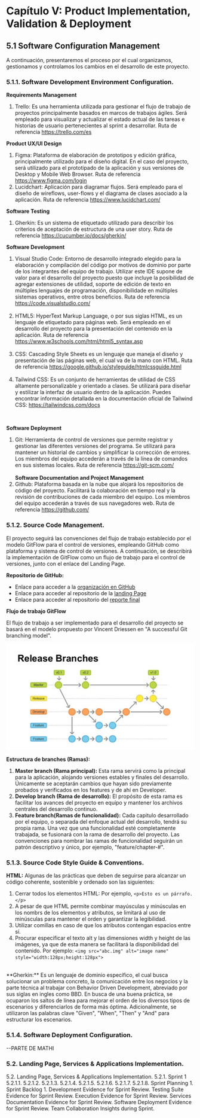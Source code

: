 # Capítulo V: Product Implementation, Validation & Deployment
## 5.1 Software Configuration Management
A continuación, presentaremos el proceso por el cual organizamos, gestionamos y controlamos los cambios en el desarrollo de este proyecto.
### 5.1.1. Software Development Environment Configuration.
**Requirements Management**
1. Trello: Es una herramienta utilizada para gestionar el flujo de trabajo de proyectos principalmente basados en marcos de
   trabajos ágiles. Será empleado para visualizar y actualizar el estado actual de las tareas e historias de usuario
   pertenecientes al sprint a desarrollar. Ruta de referencia https://trello.com/es
  

**Product UX/UI Design**

1. Figma: Plataforma de elaboración de prototipos y edición gráfica, principalmente utilizado para el diseño digital. En el
   caso del proyecto, será utilizado para el prototipado de la aplicación y sus versiones de Desktop y Mobile Web Browser.
   Ruta de referencia https://www.figma.com/login
2. Lucidchart: Aplicación para diagramar flujos. Será empleado para el diseño de wireflows, user-flows y el diagrama de
   clases asociado a la aplicación. Ruta de referencia https://www.lucidchart.com/
     
 **Software Testing**
1. Gherkin: Es un sistema de etiquetado utilizado para describir los criterios de aceptación de estructura de una user story.
   Ruta de referencia https://cucumber.io/docs/gherkin/  

**Software Development**
1. Visual Studio Code: Entorno de desarrollo integrado elegido para la elaboración y compilación del código por motivos de
   dominio por parte de los integrantes del equipo de trabajo. Utilizar este IDE supone de valor para el desarrollo del
   proyecto puesto que incluye la posibilidad de agregar extensiones de utilidad, soporte de edición de texto en múltiples
   lenguajes de programación, disponibilidade en múltiples sistemas operativos, entre otros beneficios. Ruta de referencia
   https://code.visualstudio.com/  
   <br>
2. HTML5: HyperText Markup Language, o por sus siglas HTML, es un lenguaje de etiquetado para páginas web. Será
   empleado en el desarrollo del proyecto para la presentación del contenido en la aplicación. Ruta de referencia
   https://www.w3schools.com/html/html5_syntax.asp   
   <br>
3. CSS: Cascading Style Sheets es un lenguaje que maneja el diseño y presentación de las páginas web, el cual va de la mano
   con HTML. Ruta de referencia https://google.github.io/styleguide/htmlcssguide.html
   <br>
   <br>
 4. Tailwind CSS: Es un conjunto de herramientas de utilidad de CSS altamente personalizable y orientado a clases. Se utilizará para diseñar y estilizar la interfaz de usuario dentro de la aplicación. Puedes encontrar información detallada en la documentación
oficial de Tailwind CSS: https://tailwindcss.com/docs
   <br>

**Software Deployment**
1. Git: Herramienta de control de versiones que permite registrar y gestionar las diferentes versiones del programa. Se
   utilizará para mantener un historial de cambios y simplificar la corrección de errores. Los miembros del equipo accederán
   a través de la línea de comandos en sus sistemas locales. Ruta de referencia https://git-scm.com/
   <br>
   <br>
**Software Documentation and Project Management**
2. Github: Plataforma basada en la nube que alojará los repositorios de código del proyecto. Facilitará la colaboración en
   tiempo real y la revisión de contribuciones de cada miembro del equipo. Los miembros del equipo accederán a través de
   sus navegadores web. Ruta de referencia https://github.com/


### 5.1.2. Source Code Management.
El proyecto seguirá las convenciones del flujo de trabajo establecido por el modelo GitFlow para el control de versiones, empleando GitHub como plataforma y sistema de control de versiones. A continuación, se describirá la implementación de GitFlow como un flujo de trabajo para el control de versiones, junto con el enlace del Landing Page.
  
**Repositorio de GitHub:** 
- Enlace para acceder a la [organización en GitHub](https://github.com/Open-Source-WX55-Group-UFriends)   
- Enlace para acceder al repositorio de la [landing Page](https://github.com/Open-Source-WX55-Group-UFriends/landing-page)
- Enlace para acceder al repositorio del [reporte final](https://github.com/Open-Source-WX55-Group-UFriends/Report-Final-Project)

**Flujo de trabajo GitFlow**

El flujo de trabajo a ser implementado para el desarrollo del proyecto se basará en el modelo propuesto por Vincent Driessen en "A successful Git branching model".
   
 ![img.png](img.png)

**Estructura de branches (Ramas):**
 1. **Master branch (Rama principal):** Esta rama servirá como la principal para la aplicación, alojando versiones estables y finales del desarrollo. Únicamente se aceptarán cambios que hayan sido previamente probados y verificados en los features y de ahí en Developer.
 2. **Develop branch (Rama de desarrollo):** El propósito de esta rama es facilitar los avances del proyecto en equipo y mantener los archivos centrales del desarrollo continuo.
 3. **Feature branch(Ramas de funcionalidad):** Cada capitulo desarrollado por el equipo, o separada del enfoque actual del desarrollo, tendrá su propia rama. Una vez que una funcionalidad esté completamente trabajada, se fusionará con la rama de desarrollo del proyecto. Las convenciones para nombrar las ramas de funcionalidad seguirán un patrón descriptivo y único, por ejemplo, "feature/chapter-#".
### 5.1.3. Source Code Style Guide & Conventions.
 **HTML:** Algunas de las prácticas que deben de seguirse para alcanzar un código coherente, sostenible y ordenado son las
siguientes:
1. Cerrar todos los elementos HTML: Por ejemplo, ```<p>Esto es un párrafo.</p>```
2. A pesar de que HTML permite combinar mayúsculas y minúsculas en los nombrs de los elementos y atributos, se limitará
   al uso de minúsculas para mantener el orden y garantizar la legibilidad.
3. Utilizar comillas en caso de que los atributos contengan espacios entre sí.
4.  Procurar especificar el texto alt y las dimensiones width y height de las imágenes, ya que de esta manera se facilitará la
    disponibilidad del contenido. Por ejemplo:   ```<img src="abc.img" alt="image name"  
    style="width:128px;height:128px">```  
 <br>
**Gherkin:** Es un lenguaje de dominio específico, el cual busca solucionar un problema concreto, la comunicación entre los
    negocios y la parte técnica al trabajar con Behavior Driven Development, abreviado por sus siglas en ingles como BBD. En busca
    de una buena práctica, se ocuparon los saltos de línea para mejorar el orden de los diversos tipos de escenarios y diferenciarlos
    de forma más óptima. Adicionalmente, se utilizaron las palabras clave "Given", "When", "Then" y "And" para estructurar los
    escenarios.

### 5.1.4. Software Deployment Configuration.
--PARTE DE MATHI
### 5.2. Landing Page, Services & Applications Implementation.






5.2.
Landing Page, Services & Applications Implementation.
5.2.1. Sprint 1
5.2.1.1.
5.2.1.2.
5.2.1.3.
5.2.1.4.
5.2.1.5.
5.2.1.6.
5.2.1.7.
5.2.1.8.
Sprint Planning 1.
Sprint Backlog 1.
Development Evidence for Sprint Review.
Testing Suite Evidence for Sprint Review.
Execution Evidence for Sprint Review.
Services Documentation Evidence for Sprint Review.
Software Deployment Evidence for Sprint Review.
Team Collaboration Insights during Sprint. 